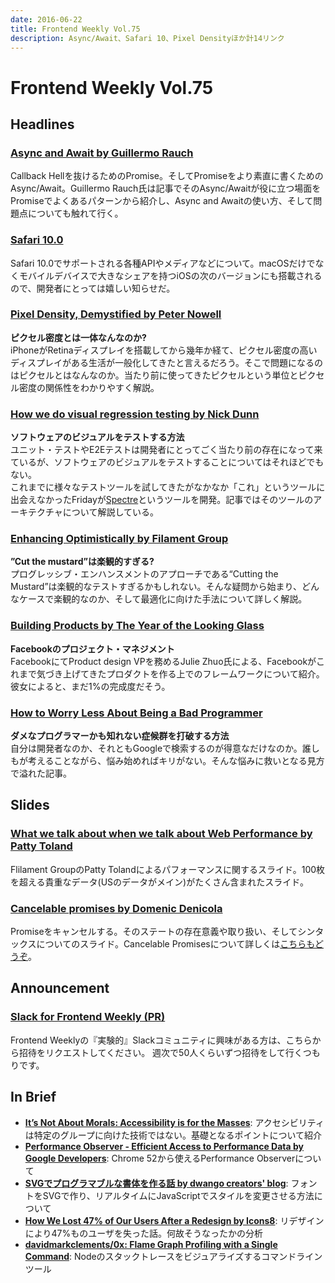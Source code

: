 ```yaml
---
date: 2016-06-22
title: Frontend Weekly Vol.75
description: Async/Await、Safari 10、Pixel Densityほか計14リンク
---
```


# Frontend Weekly Vol.75

## Headlines

### [Async and Await by Guillermo Rauch](https://zeit.co/blog/async-and-await)

Callback Hellを抜けるためのPromise。そしてPromiseをより素直に書くためのAsync/Await。Guillermo Rauch氏は記事でそのAsync/Awaitが役に立つ場面をPromiseでよくあるパターンから紹介し、Async and Awaitの使い方、そして問題点についても触れて行く。

### [Safari 10.0](https://developer.apple.com/library/prerelease/content/releasenotes/General/WhatsNewInSafari/Articles/Safari_10_0.html)

Safari 10.0でサポートされる各種APIやメディアなどについて。macOSだけでなくモバイルデバイスで大きなシェアを持つiOSの次のバージョンにも搭載されるので、開発者にとっては嬉しい知らせだ。

### [Pixel Density, Demystified by Peter Nowell](https://medium.com/@pnowelldesign/pixel-density-demystified-a4db63ba2922#.jpljrkr8g)

**ピクセル密度とは一体なんなのか?**  
iPhoneがRetinaディスプレイを搭載してから幾年か経て、ピクセル密度の高いディスプレイがある生活が一般化してきたと言えるだろう。そこで問題になるのはピクセルとはなんなのか。当たり前に使ってきたピクセルという単位とピクセル密度の関係性をわかりやすく解説。

### [How we do visual regression testing by Nick Dunn](https://medium.com/friday-people/how-we-do-visual-regression-testing-af63fa8b8eb1#.2cz0slk8j)

**ソフトウェアのビジュアルをテストする方法**  
ユニット・テストやE2Eテストは開発者にとってごく当たり前の存在になって来ているが、ソフトウェアのビジュアルをテストすることについてはそれほどでもない。  
これまでに様々なテストツールを試してきたがなかなか「これ」というツールに出会えなかったFridayが[Spectre](https://github.com/wearefriday/spectre)というツールを開発。記事ではそのツールのアーキテクチャについて解説している。

### [Enhancing Optimistically by Filament Group](https://www.filamentgroup.com/lab/enhancing-optimistically.html)

**”Cut the mustard”は楽観的すぎる?**  
プログレッシブ・エンハンスメントのアプローチである“Cutting the Mustard”は楽観的なテストすぎるかもしれない。そんな疑問から始まり、どんなケースで楽観的なのか、そして最適化に向けた手法について詳しく解説。

### [Building Products by The Year of the Looking Glass](https://medium.com/the-year-of-the-looking-glass/building-products-91aa93bea4bb#.j0egyh77r)

**Facebookのプロジェクト・マネジメント**  
FacebookにてProduct design VPを務めるJulie Zhuo氏による、Facebookがこれまで気づき上げてきたプロダクトを作る上でのフレームワークについて紹介。彼女によると、まだ1%の完成度だそう。

### [How to Worry Less About Being a Bad Programmer](https://www.stilldrinking.org/how-to-worry-less-about-being-a-bad-programmer)

**ダメなプログラマーかも知れない症候群を打破する方法**  
自分は開発者なのか、それともGoogleで検索するのが得意なだけなのか。誰しもが考えることながら、悩み始めればキリがない。そんな悩みに救いとなる見方で溢れた記事。

## Slides

### [What we talk about when we talk about Web Performance by Patty Toland](https://docs.google.com/presentation/d/11fLFu-Mq5zM3wAfZkMbEzJSu6dy9cp2HH0njU11OPPI/mobilepresent?slide=id.g3b7311b13_20)

Flilament GroupのPatty Tolandによるパフォーマンスに関するスライド。100枚を超える貴重なデータ(USのデータがメイン)がたくさん含まれたスライド。

### [Cancelable promises by Domenic Denicola](https://docs.google.com/presentation/d/1V4vmC54gJkwAss1nfEt9ywc-QOVOfleRxD5qtpMpc8U/preview?slide=id.gc6f9e470d_0_0)

Promiseをキャンセルする。そのステートの存在意義や取り扱い、そしてシンタックスについてのスライド。Cancelable Promisesについて詳しくは[こちらもどうぞ](https://domenic.github.io/cancelable-promise/)。

## Announcement

### [Slack for Frontend Weekly (PR)](https://studiomohawk.typeform.com/to/Kj8Gaj)

Frontend Weeklyの『実験的』Slackコミュニティに興味がある方は、こちらから招待をリクエストしてください。 週次で50人くらいずつ招待をして行くつもりです。

## In Brief

* [**It’s Not About Morals: Accessibility is for the Masses**](https://una.im/a11y-for-the-masses/): アクセシビリティは特定のグループに向けた技術ではない。基礎となるポイントについて紹介
* [**Performance Observer - Efficient Access to Performance Data by Google Developers**](https://developers.google.com/web/updates/2016/06/performance-observer?hl=en): Chrome 52から使えるPerformance Observerについて
* [**SVGでプログラマブルな書体を作る話 by dwango creators' blog**](http://creator.dwango.co.jp/8741.html): フォントをSVGで作り、リアルタイムにJavaScriptでスタイルを変更させる方法について
* [**How We Lost 47% of Our Users After a Redesign by Icons8**](https://icons8.com/articles/how-we-lost-47-of-our-users-after-a-redesign/): リデザインにより47%ものユーザを失った話。何故そうなったかの分析
* [**davidmarkclements/0x: Flame Graph Profiling with a Single Command**](https://github.com/davidmarkclements/0x): Nodeのスタックトレースをビジュアライズするコマンドラインツール
